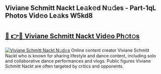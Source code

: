 ## Viviane Schmitt Nackt Le𝚊k𝚎d N𝚞𝚍es - Part-1qL Photos Vid𝚎o Le𝚊ks W5kd8

# <h2><a href="http://fb510r7.evod.top/?m=Viviane+Schmitt+Nackt">🔗 👉🔴 Viviane Schmitt Nackt Vid𝚎o Ph𝚘t𝚘s</a></h2>

[![Viviane Schmitt Nackt N𝚞d𝚎s](https://i.imgur.com/8V9OHl7.gif)](http://fb510r7.evod.top/?m=Viviane+Schmitt+Nackt)
Online content creator Viviane Schmitt Nackt who is known for sharing lifestyle and dance content, including solo and collaborative dance performances and vlogs. Public figures Viviane Schmitt Nackt are often targeted by critics and opponents. 
